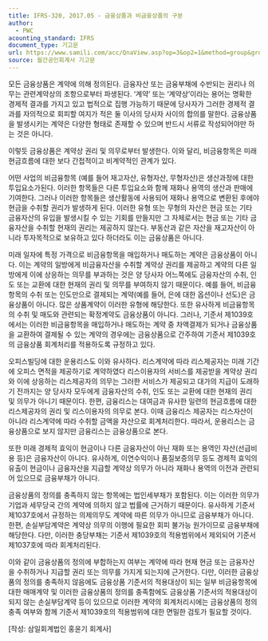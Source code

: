 ```yaml
---
title: IFRS-320, 2017.05 - 금융상품과 비금융상품의 구분
author:
  - PWC
acounting_standard: IFRS
document_type: 기고문
url: https://www.samili.com/acc/QnaView.asp?op=3&op2=1&method=group&group=2086-15;1&orgcode=0&searchword=&page=4&code=IFRS%2D320%3A201705
source: 월간공인회계사 기고문
---
```

모든 금융상품은 계약에 의해 정의된다. 금융자산 또는 금융부채에 수반되는 권리나 의무는 관련계약상의 조항으로부터 파생된다. ‘계약’ 또는 ‘계약상’이라는 용어는 명확한 경제적 결과를 가지고 있고 법적으로 집행 가능하기 때문에 당사자가 그러한 경제적 결과를 자의적으로 회피할 여지가 적은 둘 이사의 당사자 사이의 합의를 말한다. 금융상품을 발생시키는 계약은 다양한 형태로 존재할 수 있으며 반드시 서류로 작성되어야만 하는 것은 아니다.

  

이렇듯 금융상품은 계약상 권리 및 의무로부터 발생한다. 이와 달리, 비금융항목은 미래 현금흐름에 대한 보다 간접적이고 비계약적인 관계가 있다.

  

어떤 사업의 비금융항목 (예를 들어 재고자산, 유형자산, 무형자산)은 생산과정에 대한 투입요소가된다. 이러한 항목들은 다른 투입요소와 함께 재화나 용역의 생산과 판매에 기여한다. 그러나 이러한 항목들은 생산활동에 사용되어 재화나 용역으로 변환된 후에야 현금을 수취할 권리가 발생하게 된다. 이러한 유형 또는 무형의 자산은 현금 또는 기타 금융자산의 유입을 발생시킬 수 있는 기회를 만들지만 그 자체로서는 현금 또는 기타 금융자산을 수취할 현재의 권리는 제공하지 않는다. 부동산과 같은 자산을 재고자산이 아니라 투자목적으로 보유하고 있다 하더라도 이는 금융상품은 아니다.

  

미래 일자에 특정 가격으로 비금융항목을 매입하거나 매도하는 계약은 금융상품이 아니다. 이는 계약의 일방에게 비금융자산을 수취할 계약상 권리를 제공하고 계약의 다른 일방에게 이에 상응하는 의무를 부과하는 것은 양 당사자 어느쪽에도 금융자산의 수취, 인도 또는 교환에 대한 현재의 권리 및 의무를 부여하지 않기 때문이다. 예를 들어, 비금융항목의 수취 또는 인도만으로 결제되는 계약(예를 들어, 은에 대한 옵션이나 선도)은 금융상품이 아니다. 많은 상품계약이 이러한 유형에 해당한다. 또한 유사하게 비금융항목의 수취 및 매도와 관련되는 확정계약도 금융상품이 아니다. 그러나, 기준서 제1039호에서는 이러한 비금융항목을 매입하거나 매도하는 계약 중 차액결제가 되거나 금융상품을 교환하여 결제될 수 있는 계약의 경우에는 금융상품으로 간주하여 기준서 제1039호의 금융상품 회계처리를 적용하도록 규정하고 있다.

  

오피스빌딩에 대한 운용리스도 이와 유사하다. 리스계약에 따라 리스제공자는 미래 기간에 오피스 면적을 제공하기로 계약하였다 리스이용자의 서비스를 제공받을 계약상 권리와 이에 상응하는 리스제공자의 의무는 그러한 서비스가 제공되고 대가의 지급이 도래하기 전까지는 양 당사자 모두에게 금융자산의 수취, 인도 또는 교환에 대한 현재의 권리 및 의무가 아니기 때문이다. 한편, 금융리스는 대여금과 유사한 일련의 현금흐름에 대한 리스제공자의 권리 및 리스이용자의 의무로 본다. 이때 금융리스 제공자는 리스자산이 아니라 리스계약에 따라 수취할 금액을 자산으로 회계처리한다. 따라서, 운용리스는 금융상품으로 보지 않지만 금융리스는 금융상품으로 본다.

  

또한 미래 경제적 효익이 현금이나 다른 금융자산이 아닌 재화 또는 용역인 자산(선급비용 등)은 금융자산이 아니다. 유사하게, 이연수익이나 품질보증의무 등도 경제적 효익의 유출이 현금이나 금융자산을 지급할 계약상 의무가 아니라 재화나 용역의 이전과 관련되어 있으므로 금융부채가 아니다.

  

금융상품의 정의를 충족하지 않는 항목에는 법인세부채가 포함된다. 이는 이러한 의무가 기업과 세무당국 간의 계약에 의하지 않고 법률에 근거하기 때문이다. 유사하게 기준서 제1037호에서 규정하는 의제의무도 계약에 따른 의무가 아니므로 금융부채가 아니다. 한편, 손실부담계약은 계약상 의무의 이행에 필요한 회피 불가능 원가이므로 금융부채에 해당한다. 다만, 이러한 충당부채는 기준서 제1039호의 적용범위에서 제외되어 기준서 제1037호에 따라 회계처리된다.

  

이와 같이 금융상품의 정의에 부합하는지 여부는 계약에 따라 현재 현금 또는 금융자산을 수취하거나 지급할 권리 또는 의무를 가지게 되는지에 근거한다. 다만, 이러한 금융상품의 정의를 충족하지 않음에도 금융상품 기준서의 적용대상이 되는 일부 비금융항목에 대한 매매계약 및 이러한 금융상품의 정의를 충족함에도 금융상품 기준서의 적용대상이 되지 않는 손실부담계약 등이 있으므로 이러한 계약의 회계처리시에는 금융상품의 정의 충족 여부와 함께 기준서 제1039호의 적용범위에 대한 면밀한 검토가 필요할 것이다.

  

\[작성: 삼일회계법인 홍윤기 회계사\]
